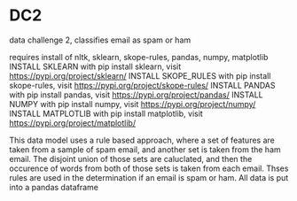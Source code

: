 # DC2
data challenge 2, classifies email as spam or ham

requires install of nltk, sklearn, skope-rules, pandas, numpy, matplotlib
INSTALL SKLEARN with pip install sklearn, visit https://pypi.org/project/sklearn/
INSTALL SKOPE_RULES with pip install skope-rules, visit https://pypi.org/project/skope-rules/
INSTALL PANDAS with pip install pandas, visit https://pypi.org/project/pandas/
INSTALL NUMPY with pip install numpy, visit https://pypi.org/project/numpy/
INSTALL MATPLOTLIB with pip install matplotlib, visit https://pypi.org/project/matplotlib/

This data model uses a rule based approach, where a set of features are taken from a sample of spam email, and another set is taken from the ham email. The disjoint union of those sets are caluclated, and then the occurence of words from both of those sets is taken from each email. Thses rules are used in the determination if an email is spam or ham. All data is put into a pandas dataframe
